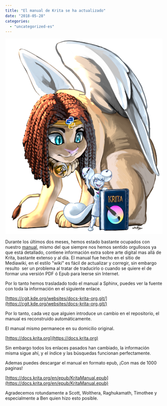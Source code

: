 ```yaml
---
title: "El manual de Krita se ha actualizado"
date: "2018-05-28"
categories: 
  - "uncategorized-es"
---
```


[![Kiki, the Krita mascot, is on the foreground, leaning on a book with the title "Krita" and the Krita logo. In her right hand, she's holding up a stylus, and she's facing the audience with a big grin. On the background a giant sphinx is sitting, hunched over to look at Kiki.](images/krita_sphinx_conversion.png)](https://krita.org/wp-content/uploads/2018/05/krita_sphinx_conversion.png)

Durante los últimos dos meses, hemos estado bastante ocupados con nuestro [manual](https://docs.krita.org), mismo del que siempre nos hemos sentido orgullosos ya que está detallado, contiene información extra sobre arte digital mas allá de Krita, bastante extenso y al día. El manual fue hecho en el sitio de Mediawiki, en el estilo "wiki" es fácil de actualizar y corregir, sin embargo resulto  ser un problema al tratar de traducirlo o cuando se quiere el de formar una versión PDF ó Epub para leerse sin Internet.

Por lo tanto hemos trasladado todo el manual a Sphinx, puedes ver la fuente con toda la información en el siguiente enlace.

[https://cgit.kde.org/websites/docs-krita-org.git/](https://cgit.kde.org/websites/docs-krita-org.git/)

Por lo tanto, cada vez que alguien introduce un cambio en el repositorio, el manual es reconstruido automáticamente.

El manual mismo permanece en su domicilio original.

[https://docs.krita.org](https://docs.krita.org)

Sin embargo todos los enlaces pasados han cambiado, la información misma sigue ahí, y el índice y las búsquedas funcionan perfectamente.

Ademas puedes descargar el manual en formato epub, ¡Con mas de 1000 paginas!

[https://docs.krita.org/en/epub/KritaManual.epub](https://docs.krita.org/en/epub/KritaManual.epub)

Agradecemos rotundamente a Scott, Wolthera, Raghukamath, Timothee y especialmente a Ben quien hizo esto posible.
